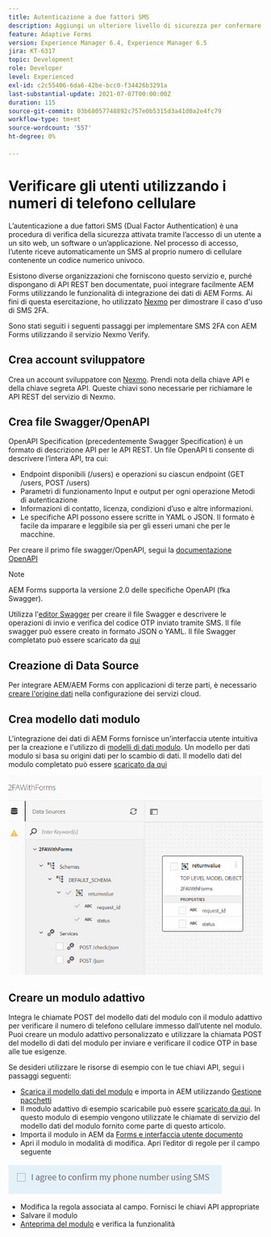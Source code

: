```yaml
---
title: Autenticazione a due fattori SMS
description: Aggiungi un ulteriore livello di sicurezza per confermare l’identità di un utente quando desidera eseguire determinate attività
feature: Adaptive Forms
version: Experience Manager 6.4, Experience Manager 6.5
jira: KT-6317
topic: Development
role: Developer
level: Experienced
exl-id: c2c55406-6da6-42be-bcc0-f34426b3291a
last-substantial-update: 2021-07-07T00:00:00Z
duration: 115
source-git-commit: 03b68057748892c757e0b5315d3a41d0a2e4fc79
workflow-type: tm+mt
source-wordcount: '557'
ht-degree: 0%

---
```


# Verificare gli utenti utilizzando i numeri di telefono cellulare

L’autenticazione a due fattori SMS (Dual Factor Authentication) è una procedura di verifica della sicurezza attivata tramite l’accesso di un utente a un sito web, un software o un’applicazione. Nel processo di accesso, l’utente riceve automaticamente un SMS al proprio numero di cellulare contenente un codice numerico univoco.

Esistono diverse organizzazioni che forniscono questo servizio e, purché dispongano di API REST ben documentate, puoi integrare facilmente AEM Forms utilizzando le funzionalità di integrazione dei dati di AEM Forms. Ai fini di questa esercitazione, ho utilizzato [Nexmo](https://developer.nexmo.com/verify/overview) per dimostrare il caso d&#39;uso di SMS 2FA.

Sono stati seguiti i seguenti passaggi per implementare SMS 2FA con AEM Forms utilizzando il servizio Nexmo Verify.

## Crea account sviluppatore

Crea un account sviluppatore con [Nexmo](https://dashboard.nexmo.com/sign-in). Prendi nota della chiave API e della chiave segreta API. Queste chiavi sono necessarie per richiamare le API REST del servizio di Nexmo.

## Crea file Swagger/OpenAPI

OpenAPI Specification (precedentemente Swagger Specification) è un formato di descrizione API per le API REST. Un file OpenAPI ti consente di descrivere l’intera API, tra cui:

* Endpoint disponibili (/users) e operazioni su ciascun endpoint (GET /users, POST /users)
* Parametri di funzionamento Input e output per ogni operazione
Metodi di autenticazione
* Informazioni di contatto, licenza, condizioni d’uso e altre informazioni.
* Le specifiche API possono essere scritte in YAML o JSON. Il formato è facile da imparare e leggibile sia per gli esseri umani che per le macchine.

Per creare il primo file swagger/OpenAPI, segui la [documentazione OpenAPI](https://swagger.io/docs/specification/2-0/basic-structure/)

>[!NOTE]
> AEM Forms supporta la versione 2.0 delle specifiche OpenAPI (fka Swagger).

Utilizza l&#39;[editor Swagger](https://editor.swagger.io/) per creare il file Swagger e descrivere le operazioni di invio e verifica del codice OTP inviato tramite SMS. Il file swagger può essere creato in formato JSON o YAML. Il file Swagger completato può essere scaricato da [qui](assets/two-factore-authentication-swagger.zip)

## Creazione di Data Source

Per integrare AEM/AEM Forms con applicazioni di terze parti, è necessario [creare l&#39;origine dati](https://experienceleague.adobe.com/docs/experience-manager-learn/forms/ic-web-channel-tutorial/parttwo.html?lang=it) nella configurazione dei servizi cloud.

## Crea modello dati modulo

L&#39;integrazione dei dati di AEM Forms fornisce un&#39;interfaccia utente intuitiva per la creazione e l&#39;utilizzo di [modelli di dati modulo](https://experienceleague.adobe.com/docs/experience-manager-65/forms/form-data-model/create-form-data-models.html?lang=it). Un modello per dati modulo si basa su origini dati per lo scambio di dati.
Il modello dati del modulo completato può essere [scaricato da qui](assets/sms-2fa-fdm.zip)

![fdm](assets/2FA-fdm.PNG)

## Creare un modulo adattivo

Integra le chiamate POST del modello dati del modulo con il modulo adattivo per verificare il numero di telefono cellulare immesso dall’utente nel modulo. Puoi creare un modulo adattivo personalizzato e utilizzare la chiamata POST del modello di dati del modulo per inviare e verificare il codice OTP in base alle tue esigenze.

Se desideri utilizzare le risorse di esempio con le tue chiavi API, segui i passaggi seguenti:

* [Scarica il modello dati del modulo](assets/sms-2fa-fdm.zip) e importa in AEM utilizzando [Gestione pacchetti](http://localhost:4502/crx/packmgr/index.jsp)
* Il modulo adattivo di esempio scaricabile può essere [scaricato da qui](assets/sms-2fa-verification-af.zip). In questo modulo di esempio vengono utilizzate le chiamate di servizio del modello dati del modulo fornito come parte di questo articolo.
* Importa il modulo in AEM da [Forms e interfaccia utente documento](http://localhost:4502/aem/forms.html/content/dam/formsanddocuments)
* Apri il modulo in modalità di modifica. Apri l’editor di regole per il campo seguente

![sms-send](assets/check-sms.PNG)

* Modifica la regola associata al campo. Fornisci le chiavi API appropriate
* Salvare il modulo
* [Anteprima del modulo](http://localhost:4502/content/dam/formsanddocuments/sms-2fa-verification/jcr:content?wcmmode=disabled) e verifica la funzionalità
